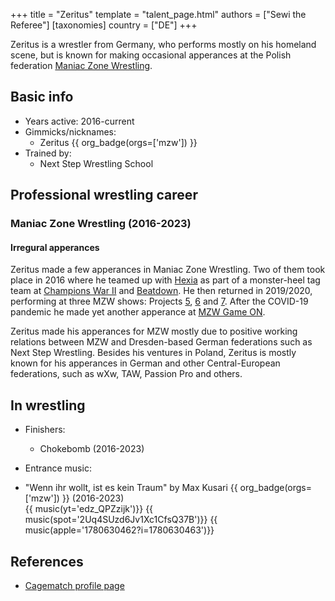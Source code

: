 +++
title = "Zeritus"
template = "talent_page.html"
authors = ["Sewi the Referee"]
[taxonomies]
country = ["DE"]
+++

Zeritus is a wrestler from Germany, who performs mostly on his homeland scene, but is known for making occasional apperances at the Polish federation [Maniac Zone Wrestling](@/o/mzw.md).

## Basic info

* Years active: 2016-current
* Gimmicks/nicknames:
  - Zeritus {{ org_badge(orgs=['mzw']) }}
* Trained by:
  - Next Step Wrestling School
 
## Professional wrestling career

### Maniac Zone Wrestling (2016-2023)

#### Irregural apperances

Zeritus made a few apperances in Maniac Zone Wrestling. Two of them took place in 2016 where he teamed up with [Hexia](@/w/hexia.md) as part of a monster-heel tag team at [Champions War II](@/e/mzw/2016-01-10-mzw-champions-war-2.md) and [Beatdown](@/e/mzw/2016-05-14-mzw-beatdown.md). He then returned in 2019/2020, performing at three MZW shows: Projects [5](content/e/mzw/2019-06-01-mzw-project-5-hero.md), [6](@/e/mzw/2019-08-24-mzw-project-6-death-and-glory.md) and [7](@/e/mzw/2020-01-18-mzw-project-7-golden-road.md). 
After the COVID-19 pandemic he made yet another apperance at [MZW Game ON](@/e/mzw/2023-03-11-mzw-game-on.md).

Zeritus made his apperances for MZW mostly due to positive working relations between MZW and Dresden-based German federations such as Next Step Wrestling. 
Besides his ventures in Poland, Zeritus is mostly known for his apperances in German and other Central-European federations, such as wXw, TAW, Passion Pro and others.

## In wrestling

* Finishers: 
  - Chokebomb (2016-2023)

* Entrance music:
- "Wenn ihr wollt, ist es kein Traum" by Max Kusari
 {{ org_badge(orgs=['mzw']) }} (2016-2023) <br>
 {{ music(yt='edz_QPZzijk')}}
 {{ music(spot='2Uq4SUzd6Jv1Xc1CfsQ37B')}}
 {{ music(apple='1780630462?i=1780630463')}}

## References

* [Cagematch profile page](https://www.cagematch.net/?id=2&nr=21016)
